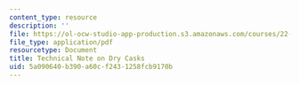 ```yaml
---
content_type: resource
description: ''
file: https://ol-ocw-studio-app-production.s3.amazonaws.com/courses/22-011-nuclear-engineering-science-systems-and-society-spring-2020/5a090640b390a60cf2431258fcb9170b_MIT22_011S20_DryCask_TechNt.pdf
file_type: application/pdf
resourcetype: Document
title: Technical Note on Dry Casks
uid: 5a090640-b390-a60c-f243-1258fcb9170b
---
```

